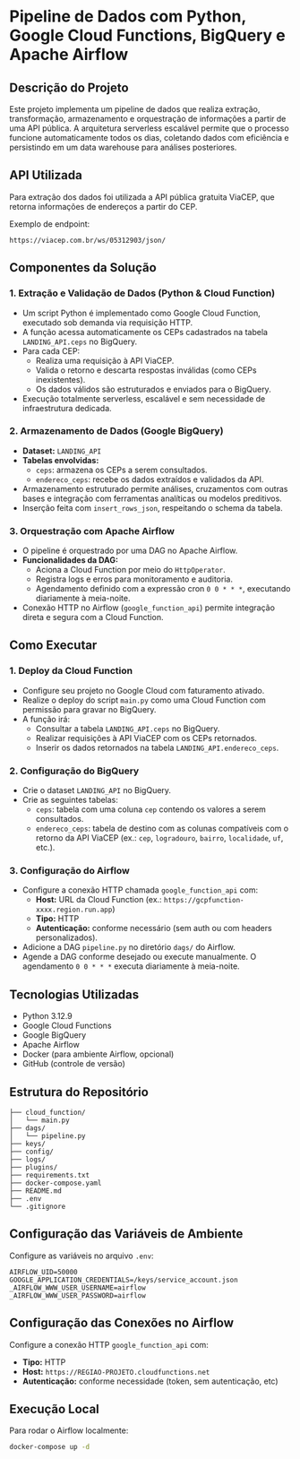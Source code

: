 # Pipeline de Dados com Python, Google Cloud Functions, BigQuery e Apache Airflow

## Descrição do Projeto

Este projeto implementa um pipeline de dados que realiza extração, transformação, armazenamento e orquestração de informações a partir de uma API pública. A arquitetura serverless escalável permite que o processo funcione automaticamente todos os dias, coletando dados com eficiência e persistindo em um data warehouse para análises posteriores.

## API Utilizada

Para extração dos dados foi utilizada a API pública gratuita ViaCEP, que retorna informações de endereços a partir do CEP.

Exemplo de endpoint:

`https://viacep.com.br/ws/05312903/json/`

## Componentes da Solução

### 1. Extração e Validação de Dados (Python & Cloud Function)

- Um script Python é implementado como Google Cloud Function, executado sob demanda via requisição HTTP.
- A função acessa automaticamente os CEPs cadastrados na tabela `LANDING_API.ceps` no BigQuery.
- Para cada CEP:
  - Realiza uma requisição à API ViaCEP.
  - Valida o retorno e descarta respostas inválidas (como CEPs inexistentes).
  - Os dados válidos são estruturados e enviados para o BigQuery.
- Execução totalmente serverless, escalável e sem necessidade de infraestrutura dedicada.

### 2. Armazenamento de Dados (Google BigQuery)

- **Dataset:** `LANDING_API`
- **Tabelas envolvidas:**
  - `ceps`: armazena os CEPs a serem consultados.
  - `endereco_ceps`: recebe os dados extraídos e validados da API.
- Armazenamento estruturado permite análises, cruzamentos com outras bases e integração com ferramentas analíticas ou modelos preditivos.
- Inserção feita com `insert_rows_json`, respeitando o schema da tabela.

### 3. Orquestração com Apache Airflow

- O pipeline é orquestrado por uma DAG no Apache Airflow.
- **Funcionalidades da DAG:**
  - Aciona a Cloud Function por meio do `HttpOperator`.
  - Registra logs e erros para monitoramento e auditoria.
  - Agendamento definido com a expressão cron `0 0 * * *`, executando diariamente à meia-noite.
- Conexão HTTP no Airflow (`google_function_api`) permite integração direta e segura com a Cloud Function.

## Como Executar

### 1. Deploy da Cloud Function

- Configure seu projeto no Google Cloud com faturamento ativado.
- Realize o deploy do script `main.py` como uma Cloud Function com permissão para gravar no BigQuery.
- A função irá:
  - Consultar a tabela `LANDING_API.ceps` no BigQuery.
  - Realizar requisições à API ViaCEP com os CEPs retornados.
  - Inserir os dados retornados na tabela `LANDING_API.endereco_ceps`.

### 2. Configuração do BigQuery

- Crie o dataset `LANDING_API` no BigQuery.
- Crie as seguintes tabelas:
  - `ceps`: tabela com uma coluna `cep` contendo os valores a serem consultados.
  - `endereco_ceps`: tabela de destino com as colunas compatíveis com o retorno da API ViaCEP (ex.: `cep`, `logradouro`, `bairro`, `localidade`, `uf`, etc.).

### 3. Configuração do Airflow

- Configure a conexão HTTP chamada `google_function_api` com:
  - **Host:** URL da Cloud Function (ex.: `https://gcpfunction-xxxx.region.run.app`)
  - **Tipo:** HTTP
  - **Autenticação:** conforme necessário (sem auth ou com headers personalizados).
- Adicione a DAG `pipeline.py` no diretório `dags/` do Airflow.
- Agende a DAG conforme desejado ou execute manualmente. O agendamento `0 0 * * *` executa diariamente à meia-noite.
  
## Tecnologias Utilizadas

- Python 3.12.9
- Google Cloud Functions
- Google BigQuery
- Apache Airflow
- Docker (para ambiente Airflow, opcional)
- GitHub (controle de versão)


## Estrutura do Repositório

```
├── cloud_function/
│   └── main.py
├── dags/
│   └── pipeline.py        
├── keys/                  
├── config/                
├── logs/                  
├── plugins/               
├── requirements.txt       
├── docker-compose.yaml    
├── README.md
├── .env                   
└── .gitignore

```

## Configuração das Variáveis de Ambiente

Configure as variáveis no arquivo `.env`:

```env
AIRFLOW_UID=50000
GOOGLE_APPLICATION_CREDENTIALS=/keys/service_account.json
_AIRFLOW_WWW_USER_USERNAME=airflow
_AIRFLOW_WWW_USER_PASSWORD=airflow
```

## Configuração das Conexões no Airflow

Configure a conexão HTTP `google_function_api` com:

- **Tipo:** HTTP  
- **Host:** `https://REGIAO-PROJETO.cloudfunctions.net`  
- **Autenticação:** conforme necessidade (token, sem autenticação, etc)  


## Execução Local

Para rodar o Airflow localmente:

```bash
docker-compose up -d

